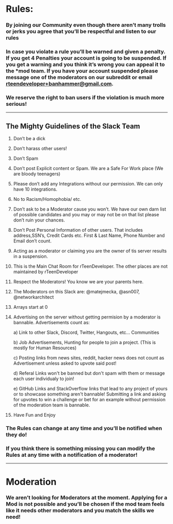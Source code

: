 # Rules:

### By joining our Community even though there aren’t many trolls or jerks you agree that you’ll be respectful and listen to our rules


### In case you violate a rule you’ll be warned and given a penalty. If you get 4 Penalties your account is going to be suspended. If you get a warning and you think it’s wrong you can appeal it to the *mod team. If you have your account suspended please message one of the moderators on our subreddit or email rteendeveloper+banhammer@gmail.com.


### We reserve the right to ban users if the violation is much more serious!


---


## The Mighty Guidelines of the Slack Team

1. Don’t be a dick

2. Don’t harass other users!

3. Don’t Spam

4. Don’t post Explicit content or Spam.  We are a Safe For Work place (We are bloody teenagers)

5. Please don’t add any Integrations without our permission. We can only have 10 integrations.

6. No to Racism/Homophobia/ etc.

7. Don’t ask to be a Moderator cause you won’t. We have our own darn list of possible candidates and you may or may not be on that list please don’t ruin your chances.

8. Don’t Post Personal Information of other users. That includes address,SSN’s, Credit Cards etc. First & Last Name, Phone Number and Email don’t count.

9. Acting as a moderator or claiming you are the owner of tis server results in a suspension.

10. This is the Main Chat Room for rTeenDeveloper. The other places are not maintained by rTeenDeveloper

11. Respect the Moderators! You know we are your parents here.

12. The Moderators on this Slack are: @matejmecka, @asn007, @networkarchitect

13. Arrays start at 0

14. Advertising on the server without getting permision by a moderator is bannable. Advertisements count as:

      a) Link to other Slack, Discord, Twitter, Hangouts, etc... Communities
  
      b) Job Advertisements, Hunting for people to join a project. (This is mostly for Human Resources)
  
      c) Posting links from news sites, reddit, hacker news does not count as Advertisement unless asked to upvote said post!
  
      d) Referal Links won't be banned but don't spam with them or message each user individualy to join!
  
      e) GitHub Links and StackOverflow links that lead to any project of yours or to showcase something aren't bannable! 
 Submitting a link and asking for upvotes to win a challenge or bet for an example without permission of the moderation team is bannable.

15. Have Fun and Enjoy



### The Rules can change at any time and you’ll be notified when they do! 


### If you think there is something missing you can modify the Rules at any time with a notification of a moderator! 


---

# Moderation

### We aren’t looking for Moderators at the moment. Applying for a Mod is not possible and you’ll be chosen if the mod team feels like it needs other moderators  and you match the skills we need!





